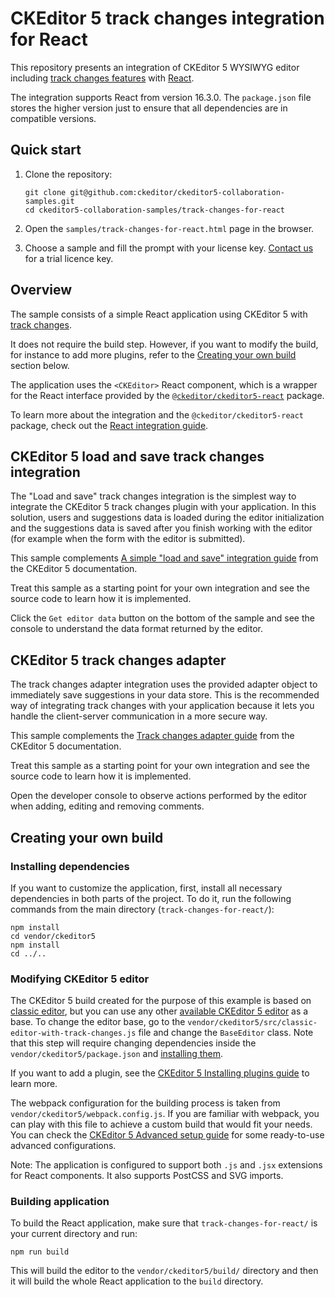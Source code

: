# CKEditor 5 track changes integration for React

This repository presents an integration of CKEditor 5 WYSIWYG editor including
[track changes features](https://ckeditor.com/docs/ckeditor5/latest/features/collaboration/track-changes/track-changes.html) with [React](https://reactjs.org/).

The integration supports React from version 16.3.0. The `package.json` file stores the higher version just to ensure that all dependencies are in compatible versions.

## Quick start

1. Clone the repository:

   ```
   git clone git@github.com:ckeditor/ckeditor5-collaboration-samples.git
   cd ckeditor5-collaboration-samples/track-changes-for-react
   ```

1. Open the `samples/track-changes-for-react.html` page in the browser.

1. Choose a sample and fill the prompt with your license key. [Contact us](https://ckeditor.com/contact/) for a trial licence key.

## Overview

The sample consists of a simple React application using CKEditor 5 with [track changes](https://ckeditor.com/docs/ckeditor5/latest/features/collaboration/track-changes/track-changes.html).

It does not require the build step. However, if you want to modify the build, for instance to add more plugins, refer to the [Creating your own build](#creating-your-own-build) section below.

The application uses the `<CKEditor>` React component, which is a wrapper for the React interface provided by the [`@ckeditor/ckeditor5-react`](https://github.com/ckeditor/ckeditor5-react) package.

To learn more about the integration and the `@ckeditor/ckeditor5-react` package, check out the [React integration guide](https://ckeditor.com/docs/ckeditor5/latest/builds/guides/integration/frameworks/react.html).

## CKEditor 5 load and save track changes integration

The "Load and save" track changes integration is the simplest way to integrate the CKEditor 5 track changes plugin with your application. In this solution, users and suggestions data is loaded during the editor initialization and the suggestions data is saved after you finish working with the editor (for example when the form with the editor is submitted).

This sample complements [A simple "load and save" integration guide](https://ckeditor.com/docs/ckeditor5/latest/features/collaboration/track-changes/track-changes-integration.html#a-simple-load-and-save-integration) from the CKEditor 5 documentation.

Treat this sample as a starting point for your own integration and see the source code to learn how it is implemented.

Click the `Get editor data` button on the bottom of the sample and see the console to understand the data format returned by the editor.

## CKEditor 5 track changes adapter

The track changes adapter integration uses the provided adapter object to immediately save suggestions in your data store. This is the recommended way of integrating track changes with your application because it lets you handle the client-server communication in a more secure way.

This sample complements the [Track changes adapter guide](https://ckeditor.com/docs/ckeditor5/latest/features/collaboration/track-changes/track-changes-integration.html#adapter-integration) from the CKEditor 5 documentation.

Treat this sample as a starting point for your own integration and see the source code to learn how it is implemented.

Open the developer console to observe actions performed by the editor when adding, editing and removing comments.

## Creating your own build

### Installing dependencies

If you want to customize the application, first, install all necessary dependencies in both parts of the project. To do it, run the following commands from the main directory (`track-changes-for-react/`):

```
npm install
cd vendor/ckeditor5
npm install
cd ../..
```

### Modifying CKEditor 5 editor

The CKEditor 5 build created for the purpose of this example is based on [classic editor](https://ckeditor.com/docs/ckeditor5/latest/builds/guides/overview.html#classic-editor), but you can use any other [available CKEditor 5 editor](https://github.com/ckeditor/ckeditor5#editors) as a base. To change the editor base, go to the `vendor/ckeditor5/src/classic-editor-with-track-changes.js` file and change the `BaseEditor` class. Note that this step will require changing dependencies inside the `vendor/ckeditor5/package.json` and [installing them](#installing-dependencies).

If you want to add a plugin, see the [CKEditor 5 Installing plugins guide](https://ckeditor.com/docs/ckeditor5/latest/builds/guides/integration/installing-plugins.html#adding-a-plugin-to-an-editor) to learn more.

The webpack configuration for the building process is taken from `vendor/ckeditor5/webpack.config.js`. If you are familiar with webpack, you can play with this file to achieve a custom build that would fit your needs. You can check the [CKEditor 5 Advanced setup guide](https://ckeditor.com/docs/ckeditor5/latest/builds/guides/integration/advanced-setup.html#webpack-configuration) for some ready-to-use advanced configurations.

Note: The application is configured to support both `.js` and `.jsx` extensions for React components. It also supports PostCSS and SVG imports.

### Building application

To build the React application, make sure that `track-changes-for-react/` is your current directory and run:

```
npm run build
```

This will build the editor to the `vendor/ckeditor5/build/` directory and then it will build the whole React application to the `build` directory. 
